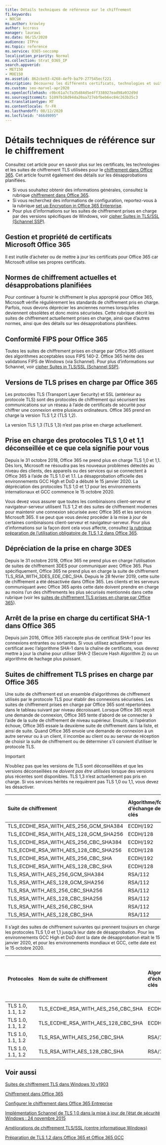 ```yaml
---
title: Détails techniques de référence sur le chiffrement
f1.keywords:
- NOCSH
ms.author: krowley
author: kccross
manager: laurawi
ms.date: 06/15/2020
audience: ITPro
ms.topic: reference
ms.service: O365-seccomp
localization_priority: Normal
ms.collection: Strat_O365_IP
search.appverid:
- MET150
- MOE150
ms.assetid: 862cbe93-4268-4ef9-ba79-277545ecf221
description: Découvrez les différents certificats, technologies et suites de chiffrement TLS utilisés pour le chiffrement dans Office 365.
ms.custom: seo-marvel-apr2020
ms.openlocfilehash: c9bc61a7c7a35d84d5e4ff338927ead98a932d9d
ms.sourcegitcommit: 51097b18d94da20aa727ebfbeb6ec84c263b25c3
ms.translationtype: MT
ms.contentlocale: fr-FR
ms.lasthandoff: 08/12/2020
ms.locfileid: "46649095"
---
```

# <a name="technical-reference-details-about-encryption"></a>Détails techniques de référence sur le chiffrement

Consultez cet article pour en savoir plus sur les certificats, les technologies et les suites de chiffrement TLS utilisées pour le [chiffrement dans Office 365](encryption.md). Cet article fournit également des détails sur les désapprobations planifiées.
  
- Si vous souhaitez obtenir des informations générales, consultez la rubrique [chiffrement dans Office 365](encryption.md).
- Si vous recherchez des informations de configuration, reportez-vous à la rubrique [set up Encryption in Office 365 Enterprise](set-up-encryption.md).
- Pour plus d’informations sur les suites de chiffrement prises en charge par des versions spécifiques de Windows, voir [cipher Suites in TLS/SSL (Schannel SSP)](https://docs.microsoft.com/windows/desktop/SecAuthN/cipher-suites-in-schannel).

## <a name="microsoft-office-365-certificate-ownership-and-management"></a>Gestion et propriété de certificats Microsoft Office 365

Il est inutile d’acheter ou de mettre à jour les certificats pour Office 365 car Microsoft utilise ses propres certificats.
  
## <a name="current-encryption-standards-and-planned-deprecations"></a>Normes de chiffrement actuelles et désapprobations planifiées

Pour continuer à fournir le chiffrement le plus approprié pour Office 365, Microsoft vérifie régulièrement les standards de chiffrement pris en charge. Parfois, nous devons déprécier les anciennes normes lorsqu’elles deviennent obsolètes et donc moins sécurisées. Cette rubrique décrit les suites de chiffrement actuellement prises en charge, ainsi que d’autres normes, ainsi que des détails sur les désapprobations planifiées. 

## <a name="fips-compliance-for-office-365"></a>Conformité FIPS pour Office 365

Toutes les suites de chiffrement prises en charge par Office 365 utilisent des algorithmes acceptables sous FIPS 140-2. Office 365 hérite des validations FIPS de Windows (via Schannel). Pour plus d’informations sur Schannel, voir [cipher Suites in TLS/SSL (Schannel SSP)](https://docs.microsoft.com/windows/desktop/SecAuthN/cipher-suites-in-schannel).
  
## <a name="versions-of-tls-supported-by-office-365"></a>Versions de TLS prises en charge par Office 365

Les protocoles TLS (Transport Layer Security) et SSL (antérieur au protocole TLS) sont des protocoles de chiffrement qui sécurisent les communications sur un réseau à l’aide de certificats de sécurité pour chiffrer une connexion entre plusieurs ordinateurs. Office 365 prend en charge la version TLS 1,2 (TLS 1,2).

La version TLS 1,3 (TLS 1,3) n’est pas prise en charge actuellement.
  
## <a name="support-for-tls-10-and-11-deprecation-and-what-this-means-for-you"></a>Prise en charge des protocoles TLS 1,0 et 1,1 déconseillée et ce que cela signifie pour vous

Depuis le 31 octobre 2018, Office 365 ne prend plus en charge TLS 1,0 et 1,1. Dès lors, Microsoft ne résoudra pas les nouveaux problèmes détectés au niveau des clients, des appareils ou des services qui se connectent à Office 365 à l’aide de TLS 1.0 et 1.1. La désapprobation officielle des environnements GCC High et DoD a débuté le 15 janvier 2020. La dépréciation des protocoles TLS 1,0 et 1,1 pour les environnements internationaux et GCC commence le 15 octobre 2020. 

Vous devez vous assurer que toutes les combinaisons client-serveur et navigateur-serveur utilisent TLS 1,2 et des suites de chiffrement modernes pour maintenir une connexion sécurisée avec Office 365 et les services Microsoft 365. Il se peut que vous deviez procéder à la mise à jour de certaines combinaisons client-serveur et navigateur-serveur. Pour plus d’informations sur la façon dont cela vous affecte, consultez [la rubrique préparation de l’utilisation obligatoire de TLS 1,2 dans Office 365](https://support.microsoft.com/help/4057306/preparing-for-tls-1-2-in-office-365).
  
## <a name="deprecating-support-for-3des"></a>Dépréciation de la prise en charge 3DES

Depuis le 31 octobre 2018, Office 365 ne prend plus en charge l’utilisation de suites de chiffrement 3DES pour communiquer avec Office 365. Plus spécifiquement, Office 365 ne prend plus en charge la suite de chiffrement TLS_RSA_WITH_3DES_EDE_CBC_SHA. Depuis le 28 février 2019, cette suite de chiffrement a été désactivée dans Office 365. Les clients et les serveurs communiquant avec Office 365 après cette date doivent prendre en charge au moins l’un des chiffrements les plus sécurisés mentionnés dans cette rubrique (voir les [suites de chiffrement TLS prises en charge par Office 365](#tls-cipher-suites-supported-by-office-365)).
  
## <a name="deprecating-sha-1-certificate-support-in-office-365"></a>Arrêt de la prise en charge du certificat SHA-1 dans Office 365

Depuis juin 2016, Office 365 n’accepte plus de certificat SHA-1 pour les connexions entrantes ou sortantes. Si vous utilisez actuellement un certificat avec l’algorithme SHA-1 dans la chaîne de certificats, vous devrez mettre à jour la chaîne pour utiliser SHA-2 (Secure Hash Algorithm 2) ou un algorithme de hachage plus puissant.
  
## <a name="tls-cipher-suites-supported-by-office-365"></a>Suites de chiffrement TLS prises en charge par Office 365

Une suite de chiffrement est un ensemble d’algorithmes de chiffrement utilisés par le protocole TLS pour établir des connexions sécurisées. Les suites de chiffrement prises en charge par Office 365 sont répertoriées dans le tableau suivant par niveau décroissant. Lorsque Office 365 reçoit une demande de connexion, Office 365 tente d’abord de se connecter à l’aide de la suite de chiffrement de niveau supérieur. Ensuite, si l’opération échoue, Office 365 essaie la deuxième suite de chiffrement dans la liste, et ainsi de suite. Quand Office 365 envoie une demande de connexion à un autre serveur ou à un client, il incombe au client ou au serveur de réception de choisir la suite de chiffrement ou de déterminer s’il convient d’utiliser le protocole TLS.

> [!IMPORTANT]
> N’oubliez pas que les versions de TLS sont déconseillées et que les versions déconseillées ne *doivent pas être utilisées* lorsque des versions plus récentes sont disponibles. TLS 1,3 n’est actuellement pas pris en charge. Si vos services hérités ne requièrent pas TLS 1,0 ou 1,1, vous devez les désactiver.

| Suite de chiffrement | Algorithme/force d’échange de clés | Confidentialité de transmission parfaite | Chiffrement/force | Algorithme d’authentification |
|:-----|:-----|:-----|:-----|:-----|
|TLS_ECDHE_RSA_WITH_AES_256_GCM_SHA384 <br/>     |ECDH/192 <br/>|Oui <br/>|AES/256 <br/>|RSA/112 <br/> |
|TLS_ECDHE_RSA_WITH_AES_128_GCM_SHA256 <br/>     |ECDH/128 <br/>|Oui <br/>|AES/128 <br/>|RSA/112 <br/> |
|TLS_ECDHE_RSA_WITH_AES_256_CBC_SHA384 <br/>     |ECDH/192 <br/>|Oui <br/>|AES/256 <br/>|RSA/112 <br/> |
|TLS_ECDHE_RSA_WITH_AES_128_CBC_SHA256 <br/>     |ECDH/128 <br/>|Oui <br/>|AES/128 <br/>|RSA/112 <br/> |
|TLS_ECDHE_RSA_WITH_AES_256_CBC_SHA <br/>        |ECDH/192 <br/>|Oui <br/>|AES/256 <br/>|RSA/112 <br/> |
|TLS_ECDHE_RSA_WITH_AES_128_CBC_SHA <br/>        |ECDH/128 <br/>|Oui <br/>|AES/128 <br/>|RSA/112 <br/> |
|TLS_RSA_WITH_AES_256_GCM_SHA384 <br/>           |RSA/112 <br/> |Non <br/> |AES/256 <br/>|RSA/112 <br/> |
|TLS_RSA_WITH_AES_128_GCM_SHA256 <br/>           |RSA/112 <br/> |Non <br/> |AES/256 <br/>|RSA/112 <br/> |
|TLS_RSA_WITH_AES_256_CBC_SHA256 <br/>           |RSA/112 <br/> |Non <br/> |AES/256 <br/>|RSA/112 <br/> |
|TLS_RSA_WITH_AES_128_CBC_SHA256 <br/>           |RSA/112 <br/> |Non <br/> |AES/128 <br/>|RSA/112 <br/> |
|TLS_RSA_WITH_AES_256_CBC_SHA <br/>              |RSA/112 <br/> |Non <br/> |AES/256 <br/>|RSA/112 <br/> |
|TLS_RSA_WITH_AES_128_CBC_SHA <br/>              |RSA/112 <br/> |Non <br/> |AES/128 <br/>|RSA/112 <br/> |

Il s’agit des suites de chiffrement suivantes qui prennent toujours en charge les protocoles TLS 1,0 et 1,1 jusqu’à leur date de désapprobation. Pour les environnements GCC High et DoD dont la date de désapprobation était le 15 janvier 2020, et pour les environnements mondiaux et GCC, cette date est le 15 octobre 2020.

| Protocoles | Nom de suite de chiffrement | Algorithme/force d’échange de clés | Prise en charge du secret de transfert parfait | Algorithme/force d’authentification | Chiffrement/force |
|:-----|:-----|:-----|:-----|:-----|:-----|
|TLS 1.0, 1.1, 1.2  <br/> |TLS_ECDHE_RSA_WITH_AES_256_CBC_SHA  <br/> |ECDH/192  <br/> |Oui  <br/> |RSA/112  <br/> |AES/256  <br/> |
|TLS 1.0, 1.1, 1.2  <br/> |TLS_ECDHE_RSA_WITH_AES_128_CBC_SHA  <br/> |ECDH/128  <br/> |Oui  <br/> |RSA/112  <br/> |AES/128  <br/> |
|TLS 1.0, 1.1, 1.2  <br/> |TLS_RSA_WITH_AES_256_CBC_SHA        <br/> |RSA/112  <br/>  |Non  <br/>  |RSA/112  <br/> |AES/256  <br/> |
|TLS 1.0, 1.1, 1.2  <br/> |TLS_RSA_WITH_AES_128_CBC_SHA        <br/> |RSA/112  <br/>  |Non  <br/>  |RSA/112  <br/> |AES/128  <br/> |
   
## <a name="related-topics"></a>Voir aussi
[Suites de chiffrement TLS dans Windows 10 v1903](https://docs.microsoft.com/windows/win32/secauthn/tls-cipher-suites-in-windows-10-v1903)

[Chiffrement dans Office 365](encryption.md)
  
[Configurer le chiffrement dans Office 365 Entreprise](set-up-encryption.md)
  
[Implémentation Schannel de TLS 1,0 dans la mise à jour de l’état de sécurité Windows : 24 novembre 2015](https://support.microsoft.com/kb/3117336)
  
[Améliorations de chiffrement TLS/SSL (centre informatique Windows)](https://technet.microsoft.com/library/cc766285%28v=ws.10%29.aspx)
  
[Préparation de TLS 1.2 dans Office 365 et Office 365 GCC](https://docs.microsoft.com/office365/troubleshoot/security/prepare-tls-1.2-in-office-365)
